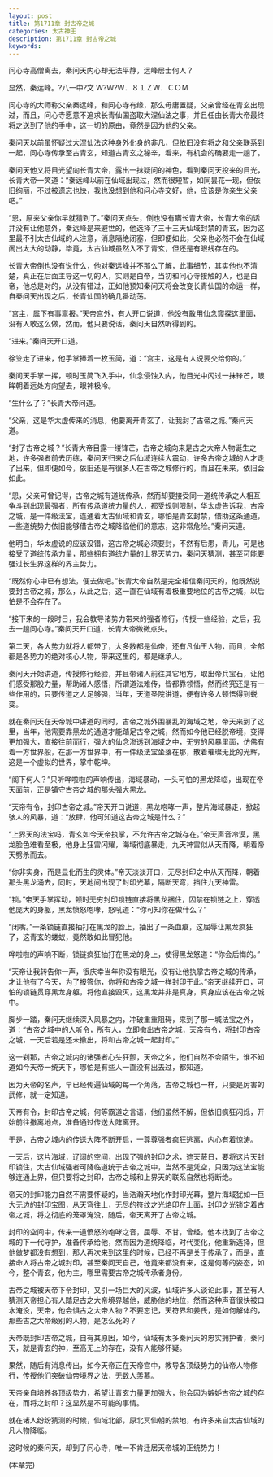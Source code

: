 ```yaml
---
layout: post
title: 第1711章 封古帝之城
categories: 太古神王
description: 第1711章 封古帝之城
keywords:
---
```


问心寺高僧离去，秦问天内心却无法平静，远峰居士何人？

显然，秦远峰。?八一中?文 Ｗ?Ｗ?Ｗ．８１ＺＷ．ＣＯＭ

问心寺的大师称父亲秦远峰，和问心寺有缘，那么毋庸置疑，父亲曾经在青玄出现过，而且，问心寺愿意不追求长青仙国盗取大涅仙法之事，并且任由长青大帝最终将之送到了他的手中，这一切的原由，竟然是因为他的父亲。

秦问天以前虽怀疑过大涅仙法这种身外化身的非凡，但依旧没有将之和父亲联系到一起，问心寺传承至古青玄，知道古青玄之秘辛，看来，有机会的确要走一趟了。

秦问天他又将目光望向长青大帝，露出一抹疑问的神色，看到秦问天投来的目光，长青大帝一笑道：“秦远峰以前在仙域出现过，然而很短暂，如同昙花一现，但依旧绚丽，不过被遗忘也快，我也没想到他和问心寺交好，他，应该是你亲生父亲吧。”

“恩，原来父亲你早就猜到了。”秦问天点头，倒也没有瞒长青大帝，长青大帝的话并没有让他意外，秦远峰是来避世的，他选择了三十三天仙域封禁的青玄，因为这里最不引太古仙域的人注意，消息隔绝闭塞，但即便如此，父亲也必然不会在仙域闹出太大的动静，毕竟，太古仙域虽然入不了青玄，但还是有眼线存在的。

长青大帝倒也没有说什么，他对秦远峰并不那么了解，此事细节，其实他也不清楚，真正在后面主导这一切的人，实则是白帝，当初和问心寺接触的人，也是白帝，他总是对的，从没有错过，正如他预知秦问天将会改变长青仙国的命运一样，自秦问天出现之后，长青仙国的确几番动荡。

“宫主，属下有事禀报。”天帝宫外，有人开口说道，他没有敢用仙念窥探这里面，没有人敢这么做，然而，他只要说话，秦问天自然听得到的。

“进来。”秦问天开口道。

徐笠走了进来，他手掌捧着一枚玉简，道：“宫主，这是有人说要交给你的。”

秦问天手掌一挥，顿时玉简飞入手中，仙念侵蚀入内，他目光中闪过一抹锋芒，眼眸朝着远处方向望去，眼神极冷。

“生什么了？”长青大帝问道。

“父亲，这是华太虚传来的消息，他要离开青玄了，让我封了古帝之城。”秦问天道。

“封了古帝之城？”长青大帝目露一缕锋芒，古帝之城向来是古之大帝人物诞生之地，许多强者前去历练，秦问天归来之后仙域连续大震动，许多古帝之城的人才走了出来，但即便如今，依旧还是有很多人在古帝之城修行的，而且在未来，依旧会如此。

“恩，父亲可曾记得，古帝之城有道统传承，然而却要接受同一道统传承之人相互争斗到出现最强者，所有传承道统力量的人，都受规则限制，华太虚告诉我，古帝之城，是一件级法宝，连通着太古仙域和青玄，哪怕是青玄封禁，借助这条通道，一些道统势力依旧能够借古帝之城降临他们的意志，这非常危险。”秦问天道。

他明白，华太虚说的应该没错，这古帝之城必须要封，不然有后患，青儿，可是也接受了道统传承力量，那些拥有道统力量的上界天势力，秦问天猜测，甚至可能要强过长生界这样的界主势力。

“既然你心中已有想法，便去做吧。”长青大帝自然是完全相信秦问天的，他既然说要封古帝之城，那么，从此之后，这一直在仙域有着极重要地位的古帝之城，以后怕是不会存在了。

“接下来的一段时日，我会教导诸势力带来的强者修行，传授一些经验，之后，我去一趟问心寺。”秦问天开口道，长青大帝微微点头。

第二天，各大势力就将人都带了，大多数都是仙帝，还有凡仙王人物，而且，全部都是各势力的绝对核心人物，带来这里的，都是继承人。

秦问天开始讲道，传授修行经验，并且带诸人前往其它地方，取出帝兵宝石，让他们感受那股力量，帮助诸人感悟，所谓道法难传，皆都靠领悟，然而终究还是有一些作用的，只要传道之人足够强，当年，天道圣院讲道，便有许多人顿悟得到蜕变。

就在秦问天在天帝城中讲道的同时，古帝之城外围暴乱的海域之地，帝天来到了这里，当年，他需要靠黑龙的通道才能踏足古帝之城，然而如今他已经脱帝境，变得更加强大，直接往前而行，强大的仙念渗透到海域之中，无穷的风暴里面，仿佛有着一方世界般，在那一方世界中，有一件级法宝坐落在那，散着璀璨无比的光辉，这是一个虚拟的世界，掌中乾坤。

“阁下何人？”只听哗啦啦的声响传出，海域暴动，一头可怕的黑龙降临，出现在帝天面前，正是镇守古帝之城的那头强大黑龙。

“天帝有令，封印古帝之城。”帝天开口说道，黑龙咆哮一声，整片海域暴走，掀起骇人的风暴，道：“放肆，他可知道这古帝之城是什么？”

“上界天的法宝吗，青玄如今天帝执掌，不允许古帝之城存在。”帝天声音冷漠，黑龙脸色难看至极，他身上狂雷闪耀，海域彻底暴走，九天神雷似从天而降，朝着帝天劈杀而去。

“你非实身，而是显化而生的灵体。”帝天淡淡开口，无尽封印之中从天而降，朝着那头黑龙涌去，同时，天地间出现了封印光幕，隔断天穹，挡住九天神雷。

“锁。”帝天手掌挥动，顿时无穷封印锁链直接将黑龙捆住，囚禁在锁链之上，穿透他庞大的身躯，黑龙愤怒咆哮，怒吼道：“你可知你在做什么？”

“闭嘴。”一条锁链直接抽打在黑龙的脸上，抽出了一条血痕，这屈辱让黑龙疯狂了，这青玄的蝼蚁，竟然敢如此冒犯他。

哗啦啦的声响不断，锁链疯狂抽打在黑龙的身上，使得黑龙怒道：“你会后悔的。”

“天帝让我转告你一声，很庆幸当年你没有眼光，没有让他执掌古帝之城的传承，才让他有了今天，为了报答你，你将和古帝之城一样封印于此。”帝天继续开口，可怕的锁链贯穿黑龙身躯，将他直接毁灭，这黑龙并非是真身，真身应该在古帝之城中。

脚步一踏，秦问天继续深入风暴之内，冲破重重阻碍，来到了那一城法宝之外，道：“古帝之城中的人听令，所有人，立即撤出古帝之城，天帝有令，将封印古帝之城，一天后若是还未撤出，将和古帝之城一起封印。”

这一刹那，古帝之城内的诸强者心头狂颤，天帝之名，他们自然不会陌生，谁不知道如今天帝一统天下，哪怕是有些人一直没有出去过，都知道。

因为天帝的名声，早已经传遍仙域的每一个角落，古帝之城也一样，只要是厉害的武修，就一定知道。

天帝有令，封印古帝之城，何等霸道之言语，他们虽然不解，但依旧疯狂闪烁，开始前往撤离地点，准备通过传送大阵离开。

于是，古帝之城内的传送大阵不断开启，一尊尊强者疯狂逃离，内心有着惊涛。

一天后，这片海域，辽阔的空间，出现了强的封印之术，遮天蔽日，要将这片天封印锁住，太古仙域强者可降临道统于古帝之城中，当然不是凭空，只因为这法宝能够连通上界，但只要将之封印，古帝之城和上界天的联系自然也将断绝。

帝天的封印能力自然不需要怀疑的，当浩瀚天地化作封印光幕，整片海域犹如一巨大无边的封印宝图，从天穹往上，无尽的符纹之光烙印在上面，封印之光锁定着古帝之城，将之彻底的笼罩淹没，随后，帝天离开了古帝之城。

封印的空间中，传来一道愤怒的咆哮之音，屈辱、不甘，曾经，他本找到了古帝之城的下一代守护，准备传承给他，然而因为道统降临，时代变化，他重新选择，但他做梦都没有想到，那人再次来到这里的时候，已经不再是关于传承了，而是，直接命人将古帝之城封印，甚至秦问天自己，他竟来都没有来，这是何等的姿态，如今，整个青玄，他为主，哪里需要古帝之城传承者身份。

古帝之城被天帝下令封印，又引一场巨大的风波，仙域许多人谈论此事，甚至有人猜测天帝担心有人踏足古之大帝境界越他，威胁他的地位，然而这种声音很快被口水淹没，天帝，他会惧古之大帝人物？不要忘记，天符界和姜氏，是如何解体的，那些古之大帝级别的人物，是怎么死的？

天帝既封印古帝之城，自有其原因，如今，仙域有太多秦问天的忠实拥护者，秦问天，就是青玄的神，至高无上的存在，没有人能够怀疑。

果然，随后有消息传出，如今天帝正在天帝宫中，教导各顶级势力的仙帝人物修行，传授他们突破仙帝境界之法，无数人羡慕。

天帝亲自培养各顶级势力，希望让青玄力量更加强大，他会因为嫉妒古帝之城的存在，而将之封印？这显然是不可能的事情。

就在诸人纷纷猜测的时候，仙域北部，原北冥仙朝的禁地，有许多来自太古仙域的凡人物降临。

这时候的秦问天，却到了问心寺，唯一不肯迁居天帝城的正统势力！

(本章完)
